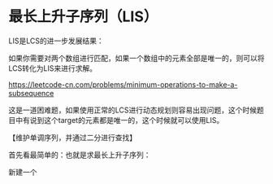 # 最长上升子序列（LIS）

LIS是LCS的进一步发展结果：

如果你需要对两个数组进行匹配，如果一个数组中的元素全部是唯一的，则可以将LCS转化为LIS来进行求解。

https://leetcode-cn.com/problems/minimum-operations-to-make-a-subsequence

这是一道困难题，如果使用正常的LCS进行动态规划则容易出现问题，这个时候题目中有说到这个target的元素都是唯一的，这个时候就可以使用LIS。

【维护单调序列，并通过二分进行查找】

首先看最简单的：也就是求最长上升子序列：

新建一个